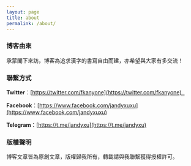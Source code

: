 ```yaml
---
layout: page
title: about
permalink: /about/ 
---
```


### 博客由來

承蒙閣下來訪，博客為追求漢字的書寫自由而建，亦希望與大家有多交流！

### 聯繫方式

**Twitter**：[https://twitter.com/fkanyone](https://twitter.com/fkanyone)  

**Facebook**：[https://www.facebook.com/jandyxuxu](https://www.facebook.com/jandyxuxu) 

**Telegram**：[https://t.me/jandyxu](https://t.me/jandyxu) 

### 版權聲明

博客文章皆為原創文章，版權歸我所有，轉載請與我聯繫獲得授權許可。





